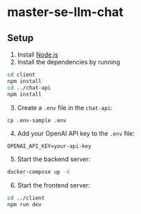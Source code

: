 # master-se-llm-chat

## Setup

1. Install [Node.js](https://nodejs.org/en/download/)
2. Install the dependencies by running

```bash
cd client
npm install
cd ../chat-api
npm install
```

3. Create a `.env` file in the `chat-api`:

```bash
cp .env-sample .env
```

4. Add your OpenAI API key to the `.env` file:

```
OPENAI_API_KEY=your-api-key
```

5. Start the backend server:

```bash
docker-compose up -d
```

6. Start the frontend server:

```bash
cd ../client
npm run dev
```
